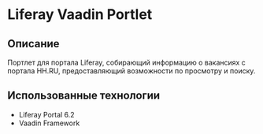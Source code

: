 # Liferay Vaadin Portlet
## Описание
Портлет для портала Liferay, собирающий информацию о вакансиях с портала HH.RU, предоставляющий возможности по просмотру и поиску.
## Использованные технологии
* Liferay Portal 6.2
* Vaadin Framework
